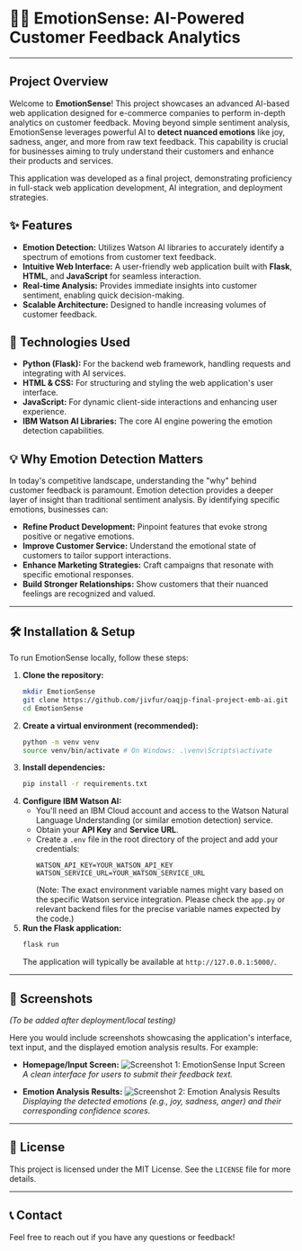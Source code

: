 # 🤖💬 EmotionSense: AI-Powered Customer Feedback Analytics

---

## Project Overview

Welcome to **EmotionSense**! This project showcases an advanced AI-based web application designed for e-commerce companies to perform in-depth analytics on customer feedback. Moving beyond simple sentiment analysis, EmotionSense leverages powerful AI to **detect nuanced emotions** like joy, sadness, anger, and more from raw text feedback. This capability is crucial for businesses aiming to truly understand their customers and enhance their products and services.

This application was developed as a final project, demonstrating proficiency in full-stack web application development, AI integration, and deployment strategies.

## ✨ Features

* **Emotion Detection:** Utilizes Watson AI libraries to accurately identify a spectrum of emotions from customer text feedback.
* **Intuitive Web Interface:** A user-friendly web application built with **Flask**, **HTML**, and **JavaScript** for seamless interaction.
* **Real-time Analysis:** Provides immediate insights into customer sentiment, enabling quick decision-making.
* **Scalable Architecture:** Designed to handle increasing volumes of customer feedback.

## 🚀 Technologies Used

* **Python (Flask):** For the backend web framework, handling requests and integrating with AI services.
* **HTML & CSS:** For structuring and styling the web application's user interface.
* **JavaScript:** For dynamic client-side interactions and enhancing user experience.
* **IBM Watson AI Libraries:** The core AI engine powering the emotion detection capabilities.

## 💡 Why Emotion Detection Matters

In today's competitive landscape, understanding the "why" behind customer feedback is paramount. Emotion detection provides a deeper layer of insight than traditional sentiment analysis. By identifying specific emotions, businesses can:

* **Refine Product Development:** Pinpoint features that evoke strong positive or negative emotions.
* **Improve Customer Service:** Understand the emotional state of customers to tailor support interactions.
* **Enhance Marketing Strategies:** Craft campaigns that resonate with specific emotional responses.
* **Build Stronger Relationships:** Show customers that their nuanced feelings are recognized and valued.

---

## 🛠️ Installation & Setup

To run EmotionSense locally, follow these steps:

1.  **Clone the repository:**
    ```bash
    mkdir EmotionSense
    git clone https://github.com/jivfur/oaqjp-final-project-emb-ai.git EmotionSense
    cd EmotionSense
    ```
2.  **Create a virtual environment (recommended):**
    ```bash
    python -m venv venv
    source venv/bin/activate # On Windows: .\venv\Scripts\activate
    ```
3.  **Install dependencies:**
    ```bash
    pip install -r requirements.txt
    ```
4.  **Configure IBM Watson AI:**
    * You'll need an IBM Cloud account and access to the Watson Natural Language Understanding (or similar emotion detection) service.
    * Obtain your **API Key** and **Service URL**.
    * Create a `.env` file in the root directory of the project and add your credentials:
        ```
        WATSON_API_KEY=YOUR_WATSON_API_KEY
        WATSON_SERVICE_URL=YOUR_WATSON_SERVICE_URL
        ```
        (Note: The exact environment variable names might vary based on the specific Watson service integration. Please check the `app.py` or relevant backend files for the precise variable names expected by the code.)
5.  **Run the Flask application:**
    ```bash
    flask run
    ```
    The application will typically be available at `http://127.0.0.1:5000/`.

---

## 📸 Screenshots

*(To be added after deployment/local testing)*

Here you would include screenshots showcasing the application's interface, text input, and the displayed emotion analysis results.
For example:

* **Homepage/Input Screen:**
    ![Screenshot 1: EmotionSense Input Screen](screenshots/input_screen.png)
    *A clean interface for users to submit their feedback text.*

* **Emotion Analysis Results:**
    ![Screenshot 2: Emotion Analysis Results](screenshots/results_screen.png)
    *Displaying the detected emotions (e.g., joy, sadness, anger) and their corresponding confidence scores.*

---

## 📄 License

This project is licensed under the MIT License. See the `LICENSE` file for more details.

---

## 📞 Contact

Feel free to reach out if you have any questions or feedback!
